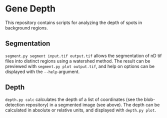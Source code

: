 # Gene Depth

This repository contains scripts for analyzing the depth of spots in background
regions.

## Segmentation

`segment.py segment input.tif output.tif` allows the segmentation of nD tif
files into distinct regions using a watershed method. The result can be
previewed with `segment.py plot output.tif`, and help on options can be
displayed with the `--help` argument.

## Depth

`depth.py calc` calculates the depth of a list of coordinates (see the
blob-detection repository) in a segmented image (see above). The depth can be
calculated in absolute or relative units, and displayed with `depth.py plot`.
